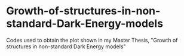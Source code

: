 # Growth-of-structures-in-non-standard-Dark-Energy-models
Codes used to obtain the plot shown in my Master Thesis, "Growth of structures in non-standard Dark Energy models"
